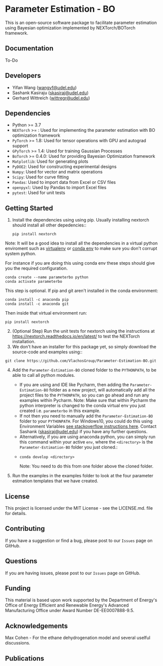 # Parameter Estimation - BO

This is an open-source software package to facilitate parameter estimation using 
Bayesian optimization implemented by NEXTorch/BOTorch framework.

Documentation
-------------

To-Do


Developers
----------

-  Yifan Wang (wangyf@udel.edu)
-  Sashank Kasiraju (skasiraj@udel.edu)
-  Gerhard Wittreich (wittregr@udel.edu)

Dependencies
------------

-  Python >= 3.7
-  `NEXTorch` >=  : Used for implementing the parameter estimation with BO optimization framework
-  `PyTorch` >= 1.8: Used for tensor operations with GPU and autograd support
-  `GPyTorch` >= 1.4: Used for training Gaussian Processes
-  `BoTorch` >= 0.4.0: Used for providing Bayesian Optimization framework
-  `Matplotlib`: Used for generating plots
-  `PyDOE2`: Used for constructing experimental designs
-  `Numpy`: Used for vector and matrix operations
-  `Scipy`: Used for curve fitting
-  `Pandas`: Used to import data from Excel or CSV files
-  `openpyxl`: Used by Pandas to import Excel files
-  `pytest`: Used for unit tests


Getting Started
---------------

1. Install the dependencies using using pip. Usually installing nextorch should install all other depedencies::

    `pip install nextorch`

Note: It will be a good idea to install all the dependencies in a virtual python enviroment such as [virtualenv](https://virtualenv.pypa.io/en/latest/) or [conda env](https://conda.io/projects/conda/en/latest/user-guide/tasks/manage-environments.html) to make sure you don't corrupt system python.

For instance if you are doing this using conda env these steps should give you the required configuration. 
```
conda create --name parameterbo python
conda activate parameterbo
```

This step is optional. If pip and git aren't installed in the conda environment:
```
conda install -c anaconda pip
conda install -c anaconda git
```

Then inside that virtual environment run:
```
pip install nextorch
```

2. (Optional Step) Run the unit tests for nextorch using the instructions at https://nextorch.readthedocs.io/en/latest/ to test the NEXTorch installation. 
3. We don't have an installer for this package yet, so simply download the source-code and examples using::
```
git clone https://github.com/VlachosGroup/Parameter-Estimation-BO.git
```
4. Add the `Parameter-Estimation-BO` cloned folder to the `PYTHONPATH`, to be able to call all python modules. 
    - If you are using and IDE like Pycharm, then adding the `Parameter-Estimation-BO` folder as a new project, will automatically add all the project files to the `PYTHONPATH`, so you can go ahead and run any examples within Pycharm. 
      Note: Make sure that within Pycharm the python interpreter is changed to the conda virtual env you just created i.e. `parameterbo` in this example. 
    - If not then you need to manually add the `Parameter-Estimation-BO` folder to your `PYTHONPATH`. For Windows10, you could do this using Environment Variables [see stackoverflow instructions here](https://stackoverflow.com/questions/3701646/how-to-add-to-the-pythonpath-in-windows-so-it-finds-my-modules-packages). Contact Sashank (skasiraj@udel.edu) if you have any further questions.
    - Alternatively, if you are using anaconda python, you can simply run this command within your active `env`, where the `<directory>` is the `Parameter-Estimation-BO` folder you just cloned.: 
    - ```
      conda develop <directory>
      ``` 
      Note: You need to do this from one folder above the cloned folder. 

5. Run the examples in the examples folder to look at the four parameter estmation templates that we have created. 

License
-------

This project is licensed under the MIT License - see the LICENSE.md.
file for details.


Contributing
------------

If you have a suggestion or find a bug, please post to our `Issues` page on GitHub. 

Questions
---------

If you are having issues, please post to our `Issues` page on GitHub.

Funding
-------

This material is based upon work supported by the Department of Energy's Office 
of Energy Efficient and Renewable Energy's Advanced Manufacturing Office under 
Award Number DE-EE0007888-9.5.

Acknowledgements
------------------

Max Cohen - For the ethane dehydrogenation model and several uselful discussions. 


Publications
------------

